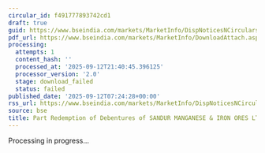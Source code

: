 ```yaml
---
circular_id: f491777893742cd1
draft: true
guid: https://www.bseindia.com/markets/MarketInfo/DispNoticesNCirculars.aspx?Noticeid={260723BB-8E12-44DE-A246-69DC2FB25A6C}&noticeno=20250912-16&dt=09/12/2025&icount=16&totcount=103&flag=0
pdf_url: https://www.bseindia.com/markets/MarketInfo/DownloadAttach.aspx?id=20250912-16&attachedId=
processing:
  attempts: 1
  content_hash: ''
  processed_at: '2025-09-12T21:40:45.396125'
  processor_version: '2.0'
  stage: download_failed
  status: failed
published_date: '2025-09-12T07:24:28+00:00'
rss_url: https://www.bseindia.com/markets/MarketInfo/DispNoticesNCirculars.aspx?Noticeid={260723BB-8E12-44DE-A246-69DC2FB25A6C}&noticeno=20250912-16&dt=09/12/2025&icount=16&totcount=103&flag=0
source: bse
title: Part Redemption of Debentures of SANDUR MANGANESE & IRON ORES LTD.
---
```


Processing in progress...